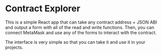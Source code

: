 # Contract Explorer

This is a simple React app that can take any contract address + JSON ABI and output a form with all of the read and write functions. Then, you can connect MetaMask and use any of the forms to interact with the contract. 

The interface is very simple so that you can take it and use it in your projects. 
